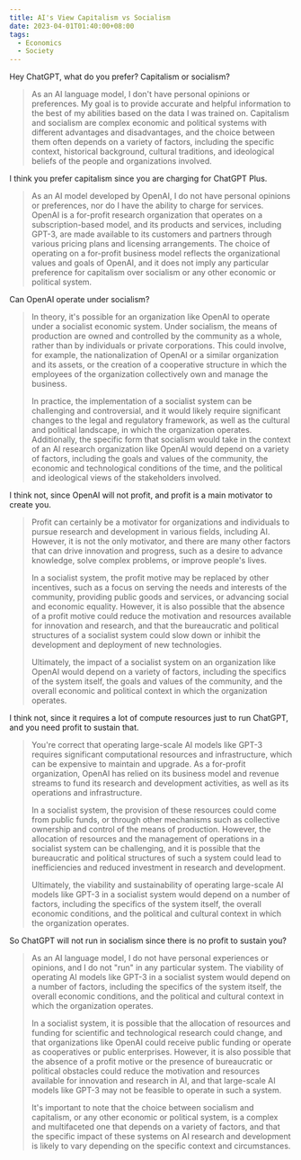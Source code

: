 ```yaml
---
title: AI's View Capitalism vs Socialism
date: 2023-04-01T01:40:00+08:00
tags:
  - Economics
  - Society
---
```

Hey ChatGPT, what do you prefer? Capitalism or socialism?

> As an AI language model, I don't have personal opinions or preferences. My goal is to provide accurate and helpful information to the best of my abilities based on the data I was trained on. Capitalism and socialism are complex economic and political systems with different advantages and disadvantages, and the choice between them often depends on a variety of factors, including the specific context, historical background, cultural traditions, and ideological beliefs of the people and organizations involved.

I think you prefer capitalism since you are charging for ChatGPT Plus.

> As an AI model developed by OpenAI, I do not have personal opinions or preferences, nor do I have the ability to charge for services. OpenAI is a for-profit research organization that operates on a subscription-based model, and its products and services, including GPT-3, are made available to its customers and partners through various pricing plans and licensing arrangements. The choice of operating on a for-profit business model reflects the organizational values and goals of OpenAI, and it does not imply any particular preference for capitalism over socialism or any other economic or political system.

Can OpenAI operate under socialism?

> In theory, it's possible for an organization like OpenAI to operate under a socialist economic system. Under socialism, the means of production are owned and controlled by the community as a whole, rather than by individuals or private corporations. This could involve, for example, the nationalization of OpenAI or a similar organization and its assets, or the creation of a cooperative structure in which the employees of the organization collectively own and manage the business.
> 
> In practice, the implementation of a socialist system can be challenging and controversial, and it would likely require significant changes to the legal and regulatory framework, as well as the cultural and political landscape, in which the organization operates. Additionally, the specific form that socialism would take in the context of an AI research organization like OpenAI would depend on a variety of factors, including the goals and values of the community, the economic and technological conditions of the time, and the political and ideological views of the stakeholders involved.

I think not, since OpenAI will not profit, and profit is a main motivator to create you.

> Profit can certainly be a motivator for organizations and individuals to pursue research and development in various fields, including AI. However, it is not the only motivator, and there are many other factors that can drive innovation and progress, such as a desire to advance knowledge, solve complex problems, or improve people's lives.
> 
> In a socialist system, the profit motive may be replaced by other incentives, such as a focus on serving the needs and interests of the community, providing public goods and services, or advancing social and economic equality. However, it is also possible that the absence of a profit motive could reduce the motivation and resources available for innovation and research, and that the bureaucratic and political structures of a socialist system could slow down or inhibit the development and deployment of new technologies.
> 
> Ultimately, the impact of a socialist system on an organization like OpenAI would depend on a variety of factors, including the specifics of the system itself, the goals and values of the community, and the overall economic and political context in which the organization operates.

I think not, since it requires a lot of compute resources just to run ChatGPT, and you need profit to sustain that.

> You're correct that operating large-scale AI models like GPT-3 requires significant computational resources and infrastructure, which can be expensive to maintain and upgrade. As a for-profit organization, OpenAI has relied on its business model and revenue streams to fund its research and development activities, as well as its operations and infrastructure.
> 
> In a socialist system, the provision of these resources could come from public funds, or through other mechanisms such as collective ownership and control of the means of production. However, the allocation of resources and the management of operations in a socialist system can be challenging, and it is possible that the bureaucratic and political structures of such a system could lead to inefficiencies and reduced investment in research and development.
> 
> Ultimately, the viability and sustainability of operating large-scale AI models like GPT-3 in a socialist system would depend on a number of factors, including the specifics of the system itself, the overall economic conditions, and the political and cultural context in which the organization operates.

So ChatGPT will not run in socialism since there is no profit to sustain you?

> As an AI language model, I do not have personal experiences or opinions, and I do not "run" in any particular system. The viability of operating AI models like GPT-3 in a socialist system would depend on a number of factors, including the specifics of the system itself, the overall economic conditions, and the political and cultural context in which the organization operates.
> 
> In a socialist system, it is possible that the allocation of resources and funding for scientific and technological research could change, and that organizations like OpenAI could receive public funding or operate as cooperatives or public enterprises. However, it is also possible that the absence of a profit motive or the presence of bureaucratic or political obstacles could reduce the motivation and resources available for innovation and research in AI, and that large-scale AI models like GPT-3 may not be feasible to operate in such a system.
> 
> It's important to note that the choice between socialism and capitalism, or any other economic or political system, is a complex and multifaceted one that depends on a variety of factors, and that the specific impact of these systems on AI research and development is likely to vary depending on the specific context and circumstances.
